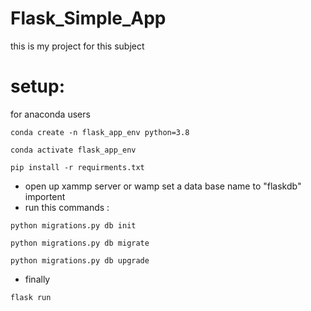 # Flask_Simple_App

this is my project for this subject

# setup:

for anaconda users


```
conda create -n flask_app_env python=3.8 

```


```
conda activate flask_app_env
```


```
pip install -r requirments.txt
```

- open up xammp server or wamp set a data base name to "flaskdb" importent
- run this commands :

```
python migrations.py db init 
```

```
python migrations.py db migrate 
```

```
python migrations.py db upgrade 

```
- finally 

```
flask run  
```

